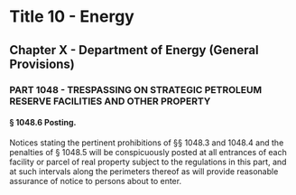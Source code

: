 
# Title 10 - Energy
## Chapter X - Department of Energy (General Provisions)
### PART 1048 - TRESPASSING ON STRATEGIC PETROLEUM RESERVE FACILITIES AND OTHER PROPERTY
#### § 1048.6 Posting.

Notices stating the pertinent prohibitions of §§ 1048.3 and 1048.4 and the penalties of § 1048.5 will be conspicuously posted at all entrances of each facility or parcel of real property subject to the regulations in this part, and at such intervals along the perimeters thereof as will provide reasonable assurance of notice to persons about to enter.
